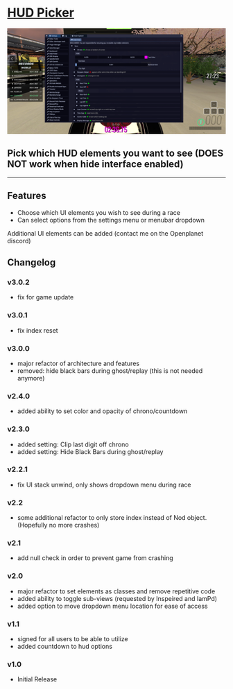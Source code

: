 # [HUD Picker](https://openplanet.dev/plugin/hudpicker)

![HUD Picker Image](./opfiles/HUD_Picker_v3.png)

## Pick which HUD elements you want to see (DOES NOT work when hide interface enabled)

---

## Features
- Choose which UI elements you wish to see during a race
- Can select options from the settings menu or menubar dropdown

Additional UI elements can be added (contact me on the Openplanet discord)

## Changelog

### v3.0.2
- fix for game update

### v3.0.1
- fix index reset

### v3.0.0
- major refactor of architecture and features
- removed: hide black bars during ghost/replay (this is not needed anymore)

### v2.4.0
- added ability to set color and opacity of chrono/countdown

### v2.3.0
- added setting: Clip last digit off chrono
- added setting: Hide Black Bars during ghost/replay

### v2.2.1
- fix UI stack unwind, only shows dropdown menu during race

### v2.2
- some additional refactor to only store index instead of Nod object. (Hopefully no more crashes)

### v2.1
- add null check in order to prevent game from crashing

### v2.0
- major refactor to set elements as classes and remove repetitive code
- added ability to toggle sub-views (requested by Inspeired and IamPd)
- added option to move dropdown menu location for ease of access

### v1.1
- signed for all users to be able to utilize
- added countdown to hud options

### v1.0
- Initial Release

